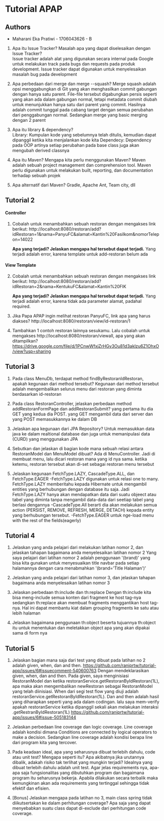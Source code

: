# Tutorial APAP
## Authors
* Maharani Eka Pratiwi - 1706043626 - B

1. Apa itu Issue Tracker? Masalah apa yang dapat diselesaikan dengan Issue Tracker?   
Issue tracker adalah alat yang digunakan secara internal pada Google untuk melakukan track pada bugs dan requests pada produk development.
Issue tracker dapat digunakan untuk menyelesaikan masalah bug pada development ​

2. Apa perbedaan dari merge dan merge --squash?
Merge squash adalah opsi menggabungkan di Git yang akan menghasilkan commit gabungan dengan hanya satu parent. 
File-file tersebut digabungkan persis seperti yang akan ada dalam gabungan normal, tetapi metadata commit diubah untuk menunjukkan
hanya satu dari parent yang commit. Hasilnya adalah commit tunggal pada cabang target dengan semua perubahan dari penggabungan normal.
Sedangkan merge yang basic merging dengan 2 parent

3. Apa itu library & dependency?  
Library: Kumpulan kode yang sebelumnya telah ditulis, kemudian dapat dipanggil ketika kita menjalankan kode kita
Dependecy: Dependency pada OOP artinya setiap perubahan pada base class juga akan mengubah derived classnya

4. Apa itu Maven? Mengapa kita perlu menggunakan Maven? 
Maven adalah sebuah project management dan comprehension tool. Maven perlu digunakan untuk melakukan built, reporting, dan 
documentation terhadap sebuah projek

5. Apa alternatif dari Maven? Gradle, Apache Ant, Team city, dll

## Tutorial 2
 #### Controller
1. Cobalah untuk menambahkan sebuah restoran dengan mengakses link berikut:
	http://localhost:8080/restoran/add?idRestoran=1&nama=PanyuFC&alamat=Kantin%20Fasilkom&nomorTelepon=14022

	**Apa yang terjadi? Jelaskan mengapa hal tersebut dapat terjadi.**
	Yang terjadi adalah error, karena template untuk add-restoran belum ada

 #### View Template
2. Cobalah untuk menambahkan sebuah restoran dengan mengakses link berikut:
	http://localhost:8080/restoran/add?idRestoran=2&nama=KentukuFC&alamat=Kantin%20FIK
	
	**Apa yang terjadi? Jelaskan mengapa hal tersebut dapat terjadi.**
	Yang terjadi adalah error, karena tidak ada parameter alamat, padahal required. 

3. Jika Papa APAP ingin melihat restoran PanyuFC, link apa yang harus diakses?
	http://localhost:8080/restoran/view/id-restoran/1

4. Tambahkan 1 contoh restoran lainnya sesukamu. Lalu cobalah untuk mengakses http://localhost:8080/restoran/viewall, apa yang akan ditampilkan? 
	https://drive.google.com/file/d/1PCnwWfxjZrHGv3Ou81d3aklzu6Z1OhxO/view?usp=sharing
	
## Tutorial 3
1. Pada class MenuDb, terdapat method findByRestoranIdRestoran, apakah kegunaan dari
method tersebut?
Kegunaan dari method tersebut adalah mengembalikan selurus menu dari restoran yang diminta berdasarkan id-restoran

2. Pada class RestoranController, jelaskan perbedaan method addRestoranFormPage dan
addRestoranSubmit?
yang pertama itu dia GET yang kedua dia POST. yang GET mengambil data dari server dan yang POST memasukkannya ke dalam DB

3. Jelaskan apa kegunaan dari JPA Repository?
Untuk memasukkan data java ke dalam realtional database dan juga untuk memanipulasi data (CURD) yang menggunakan JPA 

4. Sebutkan dan jelaskan di bagian kode mana sebuah relasi antara RestoranModel dan
MenuModel dibuat?
Ada di MenuController. Jadi di membuat menu, lalu dicari restoran mana yang id nya sama. ketika ketemu, restoran tersebut akan di-set
sebagai restoran menu tersebut

5. Jelaskan kegunaan FetchType.LAZY, CascadeType.ALL, dan FetchType.EAGER
-FetchType.LAZY digunakan untuk relasi one to many. FetchType.LAZY memberitahu kepada Hibernate untuk mengambil entities yang berhubungan
dengan database itu saja. Jadi FetchType.LAZY hanya akan mendapatkan data dari suatu objeect atau tabel yang diminta tanpa mengambil 
data-data dari seetiap tabel yang berlasi dengannya
-CascadeType.All berarti dia akan melakukan semua action (PERSIST, REMOVE, REFRESH, MERGE, DETACH) kepada entity yang berhubungan tersebut.
-FetchType.EAGER untuk nge-load menu with the rest of the fields(eagerly)

## Tutorial 4
1. Jelaskan yang anda pelajari dari melakukan latihan nomor 2, dan jelaskan tahapan bagaimana
anda menyelesaikan latihan nomor 2
Yang saya pelajari dari latihan nomor 2 adalah penggunaan '(brand)' yang bisa kita gunakan untuk menyesuaikan title navbar
pada setiap halamannya dengan cara menabmahkan '(brand='Title Halaman')'
2. Jelaskan yang anda pelajari dari latihan nomor 3, dan jelaskan tahapan bagaimana anda
menyelesaikan latihan nomor 3

3. Jelaskan perbedaan th:include dan th:replace
Dengan th:include kita bisa meng-include semua konten dari fragment ke host tag-nya sedangkan th:replace akan
membuat fragments menggantikan host tag-nya. Hal ini dapat membantu kiat dalam grouping fragments ke satu atau lebih halaman
4. Jelaskan bagaimana penggunaan th:object beserta tujuannya
th:object itu untuk menentukan dan meletakkan object apa yang akan dipakai sama di form nya

## Tutorial 5
1. Jelaskan bagian mana saja dari test yang dibuat pada latihan no 2 adalah given, when, dan and
then.
https://github.com/raniprtw/tutorial-app/issues/6#issuecomment-540600763
Dengan mendeklarasikan given, when, dan and then. Pada given, saya menginisiasi RestoranModel dan ketika restoranService.getRestoranByIdRestoran(1L), 
apa maka akan mengembalikan newRestoran sebagai RestoranModel yang telah diinisiasi. When dari segi test flow yang diuji adalah
restoranService.getRestoranByIdRestoran(1L). Dan and then adalah hasil yang diharapkan seperti yang ada dalam codingan. lalu saya mem-verify
apakah restoranService ketika dipanggil sekali akan melakukan interaksi .getRestranByIdRestoran(1L)
https://github.com/raniprtw/tutorial-app/issues/6#issue-505183144

2. Jelaskan perbedaan line coverage dan logic coverage.
Line coverage adalah kondisi dimana Conditions are connected by logical operators to make a decision. Sedangkan line coverage adalah 
kondisi berapa line dari program kita yang tercover.

3. Pada keadaan ideal, apa yang seharusnya dibuat terlebih dahulu, code atau unit test? Mengapa
seperti itu? Apa akibatnya jika urutannya dibalik, adakah risiko tak terlihat yang mungkin
terjadi?
Idealnya yang dibuat terlebih dahulu adalah unit test. Agar jelas requirements nya, apa-apa saja fungsionalitas yang dibutuhkan program
dan bagaimana program itu seharusnya bekerja. Apabila dilakukan secara terbalik maka kemungkinan akan ada requirements yang tertinggal
sehingga tidak efektif dan efisien.

4. [Bonus] Jelaskan mengapa pada latihan no 3, main class spring tidak diikutsertakan ke dalam
perhitungan coverage? Apa saja yang dapat menyebabkan suatu class dapat di-exclude dari
perhitungan code coverage.